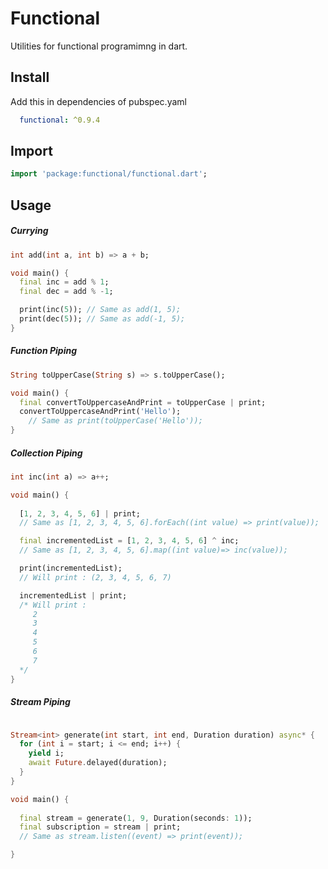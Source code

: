 # Functional

Utilities for functional programimng in dart.

## Install 

Add this in dependencies of pubspec.yaml

```yaml
  functional: ^0.9.4
```

## Import

```dart
import 'package:functional/functional.dart';
```

## Usage

##### Currying

```dart
int add(int a, int b) => a + b;

void main() {
  final inc = add % 1;
  final dec = add % -1;

  print(inc(5)); // Same as add(1, 5);
  print(dec(5)); // Same as add(-1, 5);
}
```

##### Function Piping

```dart
String toUpperCase(String s) => s.toUpperCase();

void main() {
  final convertToUppercaseAndPrint = toUpperCase | print;
  convertToUppercaseAndPrint('Hello'); 
    // Same as print(toUpperCase('Hello'));
}
```

##### Collection Piping

```dart
int inc(int a) => a++;

void main() {
    
  [1, 2, 3, 4, 5, 6] | print;
  // Same as [1, 2, 3, 4, 5, 6].forEach((int value) => print(value));

  final incrementedList = [1, 2, 3, 4, 5, 6] ^ inc;
  // Same as [1, 2, 3, 4, 5, 6].map((int value)=> inc(value));

  print(incrementedList);
  // Will print : (2, 3, 4, 5, 6, 7)

  incrementedList | print;
  /* Will print : 
     2
     3
     4
     5
     6
     7
  */
}
```

##### Stream Piping

```dart

Stream<int> generate(int start, int end, Duration duration) async* {
  for (int i = start; i <= end; i++) {
    yield i;
    await Future.delayed(duration);
  }
}

void main() {
    
  final stream = generate(1, 9, Duration(seconds: 1));
  final subscription = stream | print;
  // Same as stream.listen((event) => print(event));

}
```

